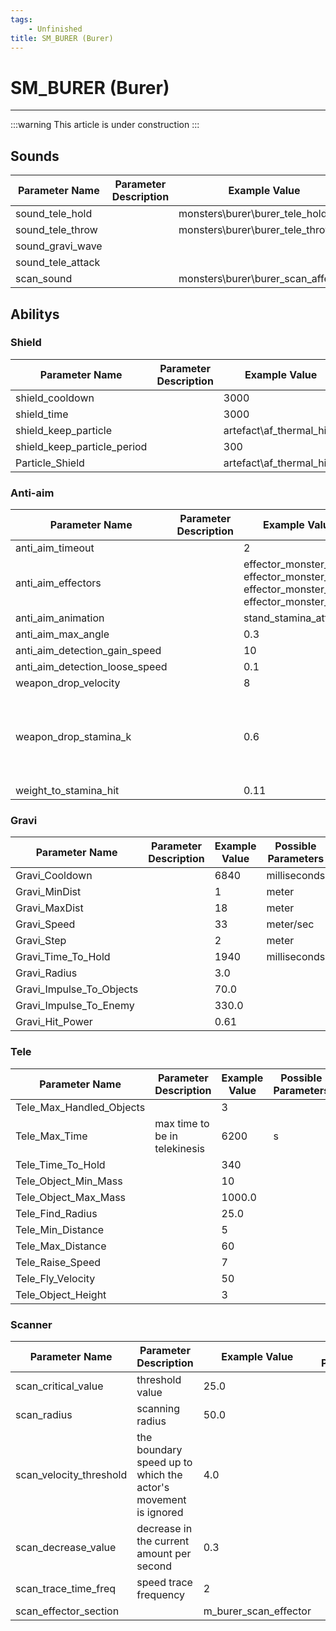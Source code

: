 ```yaml
---
tags:
    - Unfinished
title: SM_BURER (Burer)
---
```


# SM_BURER (Burer)

___

:::warning
This article is under construction
:::

## Sounds

| Parameter Name | Parameter Description | Example Value | Possible Parameters |
|---|---|---|---|
| sound_tele_hold |  | monsters\burer\burer_tele_hold |  |
| sound_tele_throw |  | monsters\burer\burer_tele_throw |  |
| sound_gravi_wave |  |  |  |
| sound_tele_attack |  |  |  |
| scan_sound |  | monsters\burer\burer_scan_affect_0 |  |

## Abilitys

### Shield

| Parameter Name | Parameter Description | Example Value | Possible Parameters |
|---|---|---|---|
| shield_cooldown |  | 3000 |  |
| shield_time |  | 3000 |  |
| shield_keep_particle |  | artefact\af_thermal_hide |  |
| shield_keep_particle_period |  | 300 |  |
| Particle_Shield |  | artefact\af_thermal_hide |  |

### Anti-aim

| Parameter Name | Parameter Description | Example Value | Possible Parameters |
|---|---|---|---|
| anti_aim_timeout |  | 2 | sec |
| anti_aim_effectors |  | effector_monster_hit_1, effector_monster_hit_2, effector_monster_hit_3, effector_monster_hit_4 |  |
| anti_aim_animation |  | stand_stamina_attack_ |  |
| anti_aim_max_angle |  | 0.3 |  |
| anti_aim_detection_gain_speed |  | 10 |  |
| anti_aim_detection_loose_speed |  | 0.1 |  |
| weapon_drop_velocity |  | 8 |  |
| weapon_drop_stamina_k |  | 0.6 | IF player stamina < stamina_hit \* inv_weight(weapon param) * weapon_drop_stamina_k THEN weapon is dropped |
| weight_to_stamina_hit |  | 0.11 | kg to stamina % |

### Gravi

| Parameter Name | Parameter Description | Example Value | Possible Parameters |
|---|---|---|---|
| Gravi_Cooldown |  | 6840 | milliseconds |
| Gravi_MinDist |  | 1 | meter |
| Gravi_MaxDist |  | 18 | meter |
| Gravi_Speed |  | 33 | meter/sec |
| Gravi_Step |  | 2 | meter |
| Gravi_Time_To_Hold |  | 1940 | milliseconds |
| Gravi_Radius |  | 3.0 |  |
| Gravi_Impulse_To_Objects |  | 70.0 |  |
| Gravi_Impulse_To_Enemy |  | 330.0 |  |
| Gravi_Hit_Power |  | 0.61 |  |

### Tele

| Parameter Name | Parameter Description | Example Value | Possible Parameters |
|---|---|---|---|
| Tele_Max_Handled_Objects |  | 3 |  |
| Tele_Max_Time | max time to be in telekinesis | 6200 | s |
| Tele_Time_To_Hold |  | 340 |  |
| Tele_Object_Min_Mass |  | 10 |  |
| Tele_Object_Max_Mass |  | 1000.0 |  |
| Tele_Find_Radius |  | 25.0 |  |
| Tele_Min_Distance |  | 5 |  |
| Tele_Max_Distance |  | 60 |  |
| Tele_Raise_Speed |  | 7 |  |
| Tele_Fly_Velocity |  | 50 |  |
| Tele_Object_Height |  | 3 |  |

### Scanner

| Parameter Name | Parameter Description | Example Value | Possible Parameters |
|---|---|---|---|
| scan_critical_value | threshold value | 25.0 |  |
| scan_radius | scanning radius | 50.0 |  |
| scan_velocity_threshold | the boundary speed up to which the actor's movement is ignored | 4.0 |  |
| scan_decrease_value | decrease in the current amount per second | 0.3 |  |
| scan_trace_time_freq | speed trace frequency | 2 |  |
| scan_effector_section |  | m_burer_scan_effector |  |
